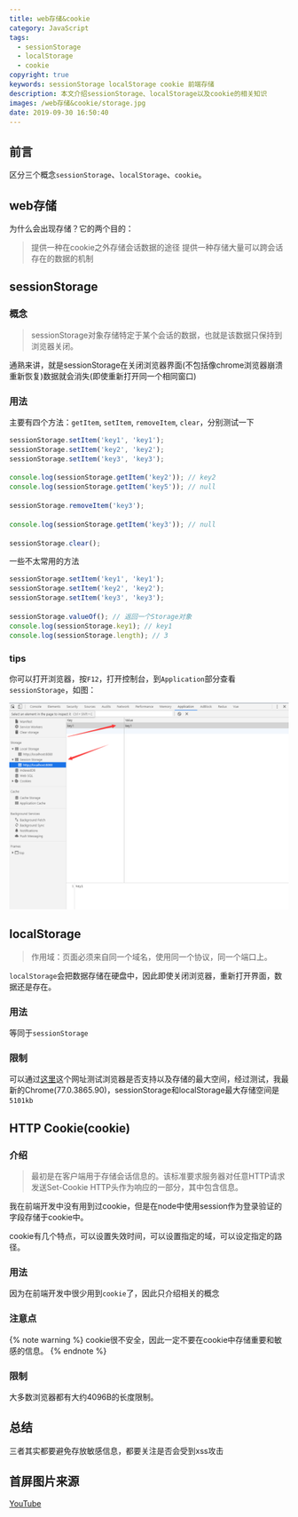 ```yaml
---
title: web存储&cookie
category: JavaScript
tags:
  - sessionStorage
  - localStorage
  - cookie
copyright: true
keywords: sessionStorage localStorage cookie 前端存储
description: 本文介绍sessionStorage、localStorage以及cookie的相关知识
images: /web存储&cookie/storage.jpg
date: 2019-09-30 16:50:40
---
```



## 前言

区分三个概念`sessionStorage`、`localStorage`、`cookie`。

## web存储

为什么会出现存储？它的两个目的：

> 提供一种在cookie之外存储会话数据的途径
> 提供一种存储大量可以跨会话存在的数据的机制

## sessionStorage

### 概念

> sessionStorage对象存储特定于某个会话的数据，也就是该数据只保持到浏览器关闭。

通熟来讲，就是sessionStorage在关闭浏览器界面(不包括像chrome浏览器崩溃重新恢复)数据就会消失(即使重新打开同一个相同窗口)

### 用法

主要有四个方法：`getItem`, `setItem`, `removeItem`, `clear`，分别测试一下

```js js
sessionStorage.setItem('key1', 'key1');
sessionStorage.setItem('key2', 'key2');
sessionStorage.setItem('key3', 'key3');

console.log(sessionStorage.getItem('key2')); // key2
console.log(sessionStorage.getItem('key5')); // null

sessionStorage.removeItem('key3');

console.log(sessionStorage.getItem('key3')); // null

sessionStorage.clear();
```

一些不太常用的方法

```js js
sessionStorage.setItem('key1', 'key1');
sessionStorage.setItem('key2', 'key2');
sessionStorage.setItem('key3', 'key3');

sessionStorage.valueOf(); // 返回一个Storage对象
console.log(sessionStorage.key1); // key1
console.log(sessionStorage.length); // 3
```

### tips

你可以打开浏览器，按`F12`，打开控制台，到`Application`部分查看`sessionStorage`，如图：

![浏览器查看存储信息](web存储&cookie/web.png)

## localStorage

> 作用域：页面必须来自同一个域名，使用同一个协议，同一个端口上。

`localStorage`会把数据存储在硬盘中，因此即使关闭浏览器，重新打开界面，数据还是存在。

### 用法

等同于`sessionStorage`

### 限制

可以通过[这里](http://dev-test.nemikor.com/web-storage/support-test/)这个网址测试浏览器是否支持以及存储的最大空间，经过测试，我最新的Chrome(77.0.3865.90)，sessionStorage和localStorage最大存储空间是`5101kb`

## HTTP Cookie(cookie)

### 介绍

> 最初是在客户端用于存储会话信息的。该标准要求服务器对任意HTTP请求发送Set-Cookie HTTP头作为响应的一部分，其中包含信息。

我在前端开发中没有用到过cookie，但是在node中使用session作为登录验证的字段存储于cookie中。

cookie有几个特点，可以设置失效时间，可以设置指定的域，可以设定指定的路径。

### 用法

因为在前端开发中很少用到`cookie`了，因此只介绍相关的概念

### 注意点

{% note warning %}
cookie很不安全，因此一定不要在cookie中存储重要和敏感的信息。
{% endnote %}

### 限制

大多数浏览器都有大约4096B的长度限制。

## 总结

三者其实都要避免存放敏感信息，都要关注是否会受到xss攻击

## 首屏图片来源

[YouTube](https://www.youtube.com/watch?v=GihQAC1I39Q)